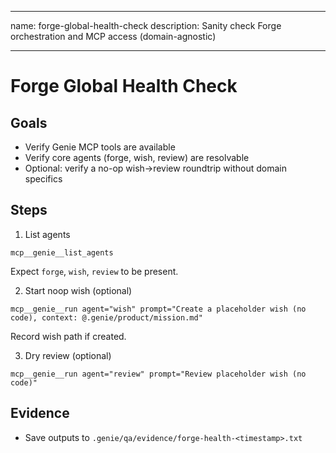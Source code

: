 
---
name: forge-global-health-check
description: Sanity check Forge orchestration and MCP access (domain-agnostic)

---

# Forge Global Health Check

## Goals
- Verify Genie MCP tools are available
- Verify core agents (forge, wish, review) are resolvable
- Optional: verify a no-op wish→review roundtrip without domain specifics

## Steps
1) List agents
```
mcp__genie__list_agents
```
Expect `forge`, `wish`, `review` to be present.

2) Start noop wish (optional)
```
mcp__genie__run agent="wish" prompt="Create a placeholder wish (no code), context: @.genie/product/mission.md"
```
Record wish path if created.

3) Dry review (optional)
```
mcp__genie__run agent="review" prompt="Review placeholder wish (no code)"
```

## Evidence
- Save outputs to `.genie/qa/evidence/forge-health-<timestamp>.txt`


